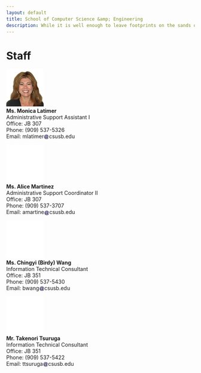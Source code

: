 ```yaml
---
layout: default
title: School of Computer Science &amp; Engineering
description: While it is well enough to leave footprints on the sands of time, it is even more important to make sure they point in a commendable direction. – James Branch Cabell
---
```


# Staff

<div class='third-wrap'>

<div class='third'>
<p><img src="photos/Monica_Latimer.jpg" alt="Ms. Monica Latimer" /><br />
<strong>Ms. Monica Latimer</strong><br />
Administrative Support Assistant I<br />
Office: JB 307<br />
Phone: (909) 537-5326<br />
Email: mlatimer<img style="height: 1em; vertical-align: middle" src="../assets/img/arobase.jpg" alt="arobase" />csusb.edu</p>
</div>

<div class='third'>
<p><img src="../faculty/part-time/photos/Empty.gif" alt="Ms. Alice Martinez" /><br />
<strong>Ms. Alice Martinez</strong><br />
Administrative Support Coordinator II<br />
Office: JB 307<br />
Phone: (909) 537-3707<br />
Email: amartine<img style="height: 1em; vertical-align: middle" src="../assets/img/arobase.jpg" alt="arobase" />csusb.edu</p>
</div>

<div class='third'>
<p><img src="../faculty/part-time/photos/Empty.gif" alt="Ms. Chingyi (Birdy) Wang" /><br />
<strong>Ms. Chingyi (Birdy) Wang</strong><br />
Information Technical Consultant<br />
Office: JB 351<br />
Phone: (909) 537-5430<br />
Email: bwang<img style="height: 1em; vertical-align: middle" src="../assets/img/arobase.jpg" alt="arobase" />csusb.edu</p>
</div>

<div class='third'>
<p><img src="../faculty/part-time/photos/Empty.gif" alt="Mr. Takenori Tsuruga" /><br />
<strong>Mr. Takenori Tsuruga</strong><br />
Information Technical Consultant<br />
Office: JB 351<br />
Phone: (909) 537-5422<br />
Email: ttsuruga<img style="height: 1em; vertical-align: middle" src="../assets/img/arobase.jpg" alt="arobase" />csusb.edu</p>
</div>

</div>
